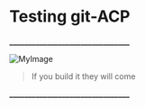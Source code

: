 # Testing git-ACP

**________________________________** 

![MyImage](https://img.devrant.com/devrant/rant/r_1693608_nL5Sq.jpg)
 
  > If you build it they will come


**________________________________** 


